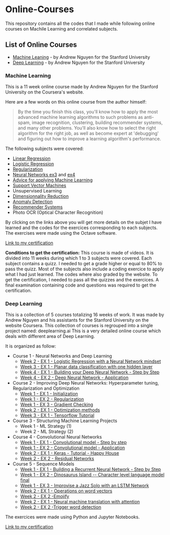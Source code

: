 # Online-Courses

This repository contains all the codes that I made while following online courses on Machile Learning and correlated subjects.

## List of Online Courses

* [Machine Leaning](https://www.coursera.org/learn/machine-learning/home/welcome) - by Andrew Nguyen for the Stanford University
* [Deep Learning](https://www.deeplearning.ai/) - by Andrew Nguyen for the Stanford University

### Machine Learning
This is a 11 week online course made by Andrew Nguyen for the Stanford University on the Coursera's website. 

Here are a few words on this online course from the author himself:
> By the time you finish this class, you'll know how to apply the most advanced machine learning algorithms to such problems as anti-spam, image recognition, clustering, building recommender systems, and many other problems. You'll also know how to select the right algorithm for the right job, as well as become expert at 'debugging' and figuring out how to improve a learning algorithm's performance.

The following subjects were covered:
* [Linear Regression](https://github.com/guillaumelgf/Online-Courses/tree/master/Machine%20Learning/machine-learning-ex1)
* [Logistic Regression](https://github.com/guillaumelgf/Online-Courses/tree/master/Machine%20Learning/machine-learning-ex2)
* [Regularization](https://github.com/guillaumelgf/Online-Courses/tree/master/Machine%20Learning/machine-learning-ex2)
* [Neural Networks ex3](https://github.com/guillaumelgf/Online-Courses/blob/master/Machine%20Learning/machine-learning-ex3) and [ex4](https://github.com/guillaumelgf/Online-Courses/blob/master/Machine%20Learning/machine-learning-ex4)
* [Advice for applying Machine Learning](https://github.com/guillaumelgf/Online-Courses/blob/master/Machine%20Learning/machine-learning-ex5)
* [Support Vector Machines](https://github.com/guillaumelgf/Online-Courses/blob/master/Machine%20Learning/machine-learning-ex6)
* Unsupervised Learning 
* [Dimensionnality Reduction](https://github.com/guillaumelgf/Online-Courses/blob/master/Machine%20Learning/machine-learning-ex7)
* [Anomaly Detection](https://github.com/guillaumelgf/Online-Courses/blob/master/Machine%20Learning/machine-learning-ex8)
* [Recommender Systems](https://github.com/guillaumelgf/Online-Courses/blob/master/Machine%20Learning/machine-learning-ex8)
* Photo OCR (Optical Character Recognition)

By clicking on the links above you will get more details on the subjet I have learned and the codes for the exercices corresponding to each subjects.
The exercises were made using the Octave software.

[Link to my certification](https://www.coursera.org/account/accomplishments/certificate/A5TLWNPXE6MX)

**Conditions to get the certification:**
This course is made of videos. It is divided into 11 weeks during which 1 to 3 subjects were covered. Each subject contains a quizz. I needed to get a grade higher or equal to 80% to pass the quizz. Most of the subjects also include a coding exercice to apply what I had just learned. The codes where also graded by the website. To get the certification, I needed to pass all the quizzes and the exercices. A final examination containing code and questions was required to get the certification.
### Deep Learning
This is a collection of 5 courses totalizing 16 weeks of work. It was made by Andrew Nguyen and his assistants for the Stanford University on the website Coursera. This collection of courses is regrouped into a single project named: deeplearning.ai
This is a very  detailed online course which deals with different area of Deep Learning.

It is organized as follow:

* Course 1 - Neural Networks and Deep Learning
	* [Week 2 - EX 1 - Logistic Regression with a Neural Network mindset]()
	* [Week 3 - EX 1 - Planar data classification with one hidden layer]()
	* [Week 4 - EX 1 - Building your Deep Neural Network - Step by Step]()
	* [Week 4 - EX 2 - Deep Neural Network - Application]()
* Course 2 - Improving Deep Neural Networks: Hyperparameter tuning, Regularization and Optimization
	* [Week 1 - EX 1 - Initialization]()
	* [Week 1 - EX 2 - Regularization]()
	* [Week 1 - EX 3 - Gradient Checking]()
	* [Week 2 - EX 1 - Optimization methods]()
	* [Week 3 - EX 1 - Tensorflow Tutorial]()
* Course 3 - Structuring Machine Learning Projects
	* Week 1 - ML Strategy (1)
	* Week 2 - ML Strategy (2)
* Course 4 - Convolutional Neural Networks
	* [Week 1 - EX 1 - Convolutional model - Step by step]()
	* [Week 1 - EX 2 - Convolutional model - Application]()
	* [Week 2 - EX 1 - Keras - Tutorial - Happy House]()
	*  [Week 2 - EX 2 - Residual Networks]()
* Course 5 - Sequence Models
	* [Week 1 - EX 1 - Building a Recurrent Neural Network - Step by Step]()
	* [Week 1 - EX 2 - Dinosaurus Island -- Character level language model final]()
	* [Week 1 - EX 3 - Improvise a Jazz Solo with an LSTM Network]()
	* [Week 2 - EX 1 - Operations on word vectors]()
	* [Week 2 - EX 2 -Emojify]()
	* [Week 2 - EX 1 - Neural machine translation with attention]()
	* [Week 2 - EX 2 -Trigger word detection]()

The exercices were made using Python and Jupyter Notebooks.

[Link to my certification](https://www.coursera.org/account/accomplishments/specialization/certificate/R68UWZD2F7CR)